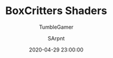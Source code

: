 ---
title: BoxCritters Shaders
author:
  - TumbleGamer
  - SArpnt
description: Create shaders for boxcritters
date: 2020-04-29 23:00:00
buttons:
  - name: Install
    href: https://github.com/boxcritters/bc-shaders/raw/master/bc-shaders.user.js
featured: false
userscript: true
recommend: true
---